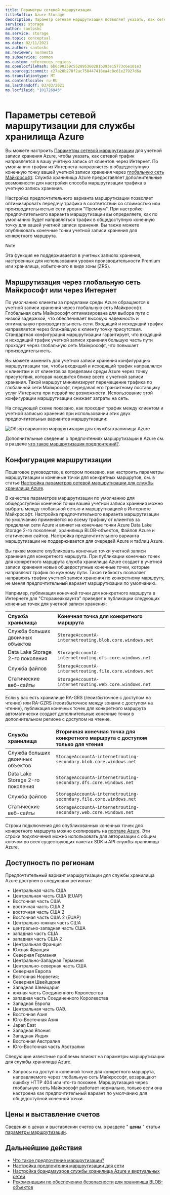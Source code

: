 ```yaml
---
title: Параметры сетевой маршрутизации
titleSuffix: Azure Storage
description: Параметр сетевая маршрутизация позволяет указать, как сетевой трафик направляется в вашу учетную запись от клиентов через Интернет.
services: storage
author: santoshc
ms.service: storage
ms.topic: conceptual
ms.date: 02/11/2021
ms.author: santoshc
ms.reviewer: normesta
ms.subservice: common
ms.custom: references_regions
ms.openlocfilehash: 6b6c90259c552895360281b393e15773c6e101e3
ms.sourcegitcommit: c27a20b278f2ac758447418ea4c8c61e27927d6a
ms.translationtype: MT
ms.contentlocale: ru-RU
ms.lasthandoff: 03/03/2021
ms.locfileid: "101726943"
---
```

# <a name="network-routing-preference-for-azure-storage"></a>Параметры сетевой маршрутизации для службы хранилища Azure

Вы можете настроить [Параметры сетевой маршрутизации](../../virtual-network/routing-preference-overview.md) для учетной записи хранения Azure, чтобы указать, как сетевой трафик направляется в вашу учетную запись от клиентов через Интернет. По умолчанию трафик из Интернета направляется в общедоступную конечную точку вашей учетной записи хранения через [глобальную сеть Майкрософт](../../networking/microsoft-global-network.md). Служба хранилища Azure предоставляет дополнительные возможности для настройки способа маршрутизации трафика в учетную запись хранения.

Настройка предпочтительного варианта маршрутизации позволяет оптимизировать передачу трафика в соответствии со стоимостью или производительностью сети уровня "Премиум". При настройке предпочтительного варианта маршрутизации вы определяете, как по умолчанию будет направляться трафик в общедоступную конечную точку для вашей учетной записи хранения. Вы также можете опубликовать конечные точки учетной записи хранения для конкретного маршрута.

> [!NOTE]
> Эта функция не поддерживается в учетных записях хранения, настроенных для использования уровня производительности Premium или хранилища, избыточного в виде зоны (ZRS).

## <a name="microsoft-global-network-versus-internet-routing"></a>Маршрутизация через глобальную сеть Майкрософт или через Интернет

По умолчанию клиенты за пределами среды Azure обращаются к учетной записи хранения через глобальную сеть Майкрософт. Глобальная сеть Майкрософт оптимизирована для выбора пути с низкой задержкой, что обеспечивает высокую надежность и оптимальную производительность сети. Входящий и исходящий трафик направляется через ближайшую к клиенту точку присутствия. Стандартная конфигурация маршрутизации гарантирует, что входящий и исходящий трафик учетной записи хранения большую часть пути проходит через глобальную сеть Майкрософт, что повышает производительность.

Вы можете изменить для учетной записи хранения конфигурацию маршрутизации так, чтобы входящий и исходящий трафик направлялся к клиентам и от клиентов за пределами среды Azure через точку присутствия, которая находится ближе всего к учетной записи хранения. Такой маршрут минимизирует перемещение трафика по глобальной сети Майкрософт, передавая его транзитному поставщику услуг Интернета при первой же возможности. Использование этой конфигурации маршрутизации снижает затраты на сеть.

На следующей схеме показано, как проходит трафик между клиентом и учетной записью хранения при использовании этих двух предпочтительных вариантов маршрутизации:

![Обзор вариантов маршрутизации для службы хранилища Azure](media/network-routing-preference/routing-options-diagram.png)

Дополнительные сведения о предпочтениях маршрутизации в Azure см. в разделе [что такое маршрутизация предпочтений?](../../virtual-network/routing-preference-overview.md).

## <a name="routing-configuration"></a>Конфигурация маршрутизации

Пошаговое руководство, в котором показано, как настроить параметры маршрутизации и конечные точки для конкретных маршрутов, см. в статье [Настройка параметров сетевой маршрутизации для службы хранилища Azure](configure-network-routing-preference.md).

В качестве параметров маршрутизации по умолчанию для общедоступной конечной точки вашей учетной записи хранения можно выбрать между глобальной сетью и маршрутизацией в Интернете Майкрософт. Настройка предпочтительного варианта маршрутизации по умолчанию применяется ко всему трафику от клиентов за пределами сети Azure и влияет на конечные точки Azure Data Lake Storage 2-го поколения, хранилища BLOB-объектов, Файлов Azure и статических сайтов. Настройка предпочтительного варианта маршрутизации не поддерживается для очередей Azure и таблиц Azure.

Вы также можете опубликовать конечные точки учетной записи хранения для конкретного маршрута. При публикации конечных точек для конкретного маршрута служба хранилища Azure создает в учетной записи хранения новые общедоступные конечные точки, которые направляют трафик по нужному пути. Такая гибкость позволяет направлять трафик учетной записи хранения по конкретному маршруту, не меняя предпочтительный вариант маршрутизации по умолчанию.

Например, публикация конечной точки для конкретного маршрута в Интернете для "Сторажеаккаунта" приведет к публикации следующих конечных точек для учетной записи хранения:

| Служба хранилища        | Конечная точка для конкретного маршрута                                  |
| :--------------------- | :------------------------------------------------------- |
| Служба больших двоичных объектов           | `StorageAccountA-internetrouting.blob.core.windows.net`  |
| Data Lake Storage 2-го поколения | `StorageAccountA-internetrouting.dfs.core.windows.net`   |
| Служба файлов           | `StorageAccountA-internetrouting.file.core.windows.net`  |
| Статические веб-сайты        | `StorageAccountA-internetrouting.web.core.windows.net`   |

Если у вас есть хранилище RA-GRS (геоизбыточное с доступом на чтение) или RA-GZRS (геоизбыточное между зонами с доступом на чтение), публикация конечных точек для конкретного маршрута автоматически создает дополнительные конечные точки в дополнительном регионе с доступом на чтение.

| Служба хранилища        | Вторичная конечная точка для конкретного маршрута с доступом только для чтения                        |
| :--------------------- | :----------------------------------------------------------------- |
| Служба больших двоичных объектов           | `StorageAccountA-internetrouting-secondary.blob.core.windows.net`  |
| Data Lake Storage 2-го поколения | `StorageAccountA-internetrouting-secondary.dfs.core.windows.net`   |
| Служба файлов           | `StorageAccountA-internetrouting-secondary.file.core.windows.net`  |
| Статические веб-сайты        | `StorageAccountA-internetrouting-secondary.web.core.windows.net`   |

Строки подключения для опубликованных конечных точек для конкретного маршрута можно скопировать на [портале Azure](https://portal.azure.com). Эти строки подключения можно использовать для авторизации с общим ключом во всех существующих пакетах SDK и API службы хранилища Azure.

## <a name="regional-availability"></a>Доступность по регионам

Предпочтительный вариант маршрутизации для службы хранилища Azure доступен в следующих регионах:

- Центральная часть США 
- Центральная часть США (EUAP)
- Восточная часть США 
- восточная часть США 2
- восточная часть США 2 
- Восточная часть США 2 (EUAP)
- Центрально-южная часть США
- центрально-западная часть США
- западная часть США 
- западная часть США 2 
- Центральная Франция 
- Южная Франция 
- Северная Германия 
- Центрально-Западная Германия 
- Центрально-северная часть США
- Северная Европа 
- Восточная Норвегия; 
- Северная Швейцария
- Западная Швейцария
- южная часть Соединенного Королевства 
- западная часть Соединенного Королевства 
- Западная Европа 
- Центральная часть ОАЭ.
- Восточная Азия 
- Юго-Восточная Азия 
- Japan East 
- Западная Япония 
- Западная Индия
- Восточная Австралия 
- Юго-Восточная часть Австралии 

Следующие известные проблемы влияют на параметры маршрутизации для службы хранилища Azure.

- Запросы на доступ к конечной точке для конкретного маршрута, направляемого через глобальную сеть Майкрософт, возвращают ошибку HTTP 404 или что-то похожее. Маршрутизация через глобальную сеть Майкрософт работает нормально, только если она настроена как предпочтительный вариант по умолчанию для общедоступной конечной точки.

## <a name="pricing-and-billing"></a>Цены и выставление счетов

Сведения о ценах и выставлении счетов см. в разделе " **цены** " статьи [параметры маршрутизации](../../virtual-network/routing-preference-overview.md#pricing).

## <a name="next-steps"></a>Дальнейшие действия

- [Что такое предпочтение маршрутизации?](../../virtual-network/routing-preference-overview.md)
- [Настройка предпочтения маршрутизации для сети](configure-network-routing-preference.md)
- [Настройка брандмауэров службы хранилища Azure и виртуальных сетей](storage-network-security.md)
- [Рекомендации по обеспечению безопасности для хранилища BLOB-объектов](../blobs/security-recommendations.md)

